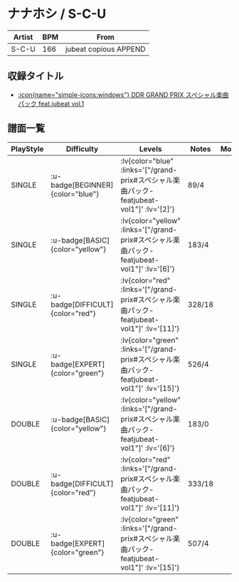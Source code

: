 # ナナホシ / S-C-U

|Artist|BPM|From|
|------|---|----|
|S-C-U|166|jubeat copious APPEND|

## 収録タイトル

- [ :icon{name="simple-icons:windows"} DDR GRAND PRIX スペシャル楽曲パック feat.jubeat vol.1](/grand-prix#スペシャル楽曲パック-featjubeat-vol1)

## 譜面一覧

|PlayStyle|Difficulty|Levels|Notes|Movie|
|---------|----------|------|-----|-----|
|SINGLE| :u-badge[BEGINNER]{color="blue"} | :lv{color="blue" :links='["/grand-prix#スペシャル楽曲パック-featjubeat-vol1"]' :lv='[2]'} |89/4||
|SINGLE| :u-badge[BASIC]{color="yellow"} | :lv{color="yellow" :links='["/grand-prix#スペシャル楽曲パック-featjubeat-vol1"]' :lv='[6]'} |183/4||
|SINGLE| :u-badge[DIFFICULT]{color="red"} | :lv{color="red" :links='["/grand-prix#スペシャル楽曲パック-featjubeat-vol1"]' :lv='[11]'} |328/18||
|SINGLE| :u-badge[EXPERT]{color="green"} | :lv{color="green" :links='["/grand-prix#スペシャル楽曲パック-featjubeat-vol1"]' :lv='[15]'} |526/4||
|DOUBLE| :u-badge[BASIC]{color="yellow"} | :lv{color="yellow" :links='["/grand-prix#スペシャル楽曲パック-featjubeat-vol1"]' :lv='[6]'} |183/0||
|DOUBLE| :u-badge[DIFFICULT]{color="red"} | :lv{color="red" :links='["/grand-prix#スペシャル楽曲パック-featjubeat-vol1"]' :lv='[11]'} |333/18||
|DOUBLE| :u-badge[EXPERT]{color="green"} | :lv{color="green" :links='["/grand-prix#スペシャル楽曲パック-featjubeat-vol1"]' :lv='[15]'} |507/4||
